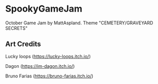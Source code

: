 # SpookyGameJam
October Game Jam by MattAspland. Theme "CEMETERY/GRAVEYARD SECRETS"



## Art Credits
Lucky loops (https://lucky-loops.itch.io/)

Dagon (https://im-dagon.itch.io/)

Bruno Farias (https://bruno-farias.itch.io/)
